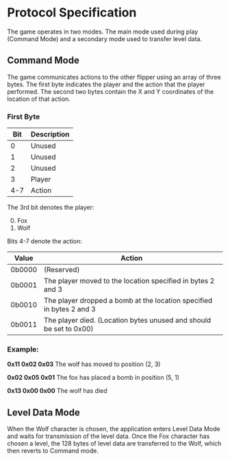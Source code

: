 # Protocol Specification

The game operates in two modes. The main mode used during play (Command Mode) and a secondary mode used to transfer level data.

## Command Mode

The game communicates actions to the other flipper using an array of three bytes. The first byte indicates the player and the action that the player performed. The second two bytes contain the X and Y coordinates of the location of that action.

### First Byte

| Bit | Description |
| ----| ----------- |
| 0   | Unused      |
| 1   | Unused      |
| 2   | Unused      |
| 3   | Player      |
| 4-7 | Action      |

The 3rd bit denotes the player:

0. Fox
1. Wolf

Bits 4-7 denote the action:

| Value  | Action                                                              |
| -------| ------------------------------------------------------------------- |
| 0b0000 | (Reserved)                                                          |
| 0b0001 | The player moved to the location specified in bytes 2 and 3         |
| 0b0010 | The player dropped a bomb at the location specified in bytes 2 and 3|
| 0b0011 | The player died. (Location bytes unused and should be set to 0x00)  |

### Example:

**0x11 0x02 0x03**
The wolf has moved to position (2, 3)

**0x02 0x05 0x01**
The fox has placed a bomb in position (5, 1)

**0x13 0x00 0x00**
The wolf has died

## Level Data Mode

When the Wolf character is chosen, the application enters Level Data Mode and waits for transmission of the level data. Once the Fox character has chosen a level, the 128 bytes of level data are transferred to the Wolf, which then reverts to Command mode.

